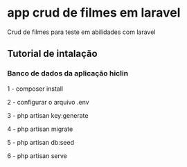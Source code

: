 # app crud de filmes em laravel

Crud de filmes para teste em abilidades com laravel


## Tutorial de intalação


### Banco de dados da aplicação hiclin 

1 - composer install

2 - configurar o arquivo .env

3 - php artisan key:generate

4 - php artisan migrate 

5 - php artisan db:seed

6 - php artisan serve

